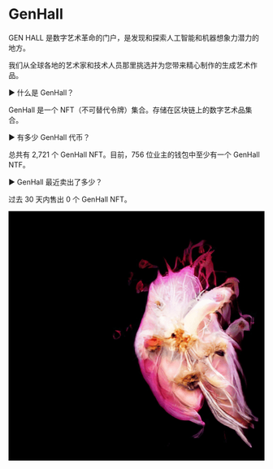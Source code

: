 # GenHall

GEN HALL 是数字艺术革命的门户，是发现和探索人工智能和机器想象力潜力的地方。

我们从全球各地的艺术家和技术人员那里挑选并为您带来精心制作的生成艺术作品。



▶ 什么是 GenHall？

GenHall 是一个 NFT（不可替代令牌）集合。存储在区块链上的数字艺术品集合。



▶ 有多少 GenHall 代币？

总共有 2,721 个 GenHall NFT。目前，756 位业主的钱包中至少有一个 GenHall NTF。



▶ GenHall 最近卖出了多少？

过去 30 天内售出 0 个 GenHall NFT。

![NFT](4546_new.PNG)
